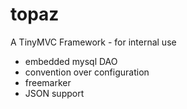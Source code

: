 # topaz

A TinyMVC Framework - for internal use

- embedded mysql DAO
- convention over configuration
- freemarker
- JSON support
